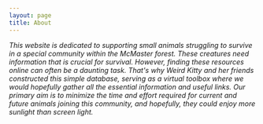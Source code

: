 ```yaml
---
layout: page
title: About
---
```


_This website is dedicated to supporting small animals struggling to survive in a special community within the McMaster forest.
These creatures need information that is crucial for survival. However, finding these resources online can often be a daunting task. That's why Weird Kitty and her friends constructed this simple database, serving as a virtual toolbox where we would hopefully gather all the essential information and useful links. Our primary aim is to minimize the time and effort required for current and future animals joining this community, and hopefully, they could enjoy more sunlight than screen light._

